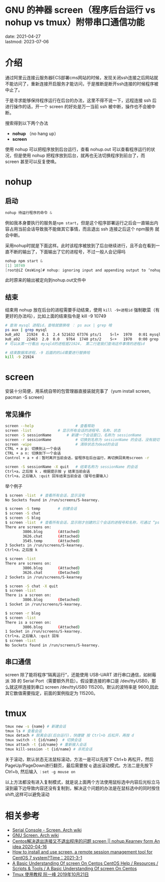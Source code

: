 # GNU 的神器 screen（程序后台运行 vs nohup vs tmux）附带串口通信功能
date: 2021-04-27  
lastmod: 2023-07-06

# 介绍
通过阿里云连接云服务器ECS部署cms网站的时候，发现关闭ssh连接之后网站就不能访问了，重新连接开启服务才能访问，于是推断是断开ssh连接的时候程序被中止了。

于是寻求能够保持程序运行在后台的办法，这里不得不说一下，远程连接 ssh 后进行操作的话，开一个 screen 的好处是万一当前 ssh 被中断，操作也不会被中断。

搜索得到以下两个办法
- **nohup** （no hang up）
- **screen**

使用 nohup 可以把程序放到后台运行，查看 nohup.out 可以查看程序运行的状况，但是使用 nohup 把程序放到后台，就再也无法切换程序到前台了，而 screen 甚至可以反复使唤。
 
# nohup
## 启动
```c
nohup 待运行程序的命令 &
```
例如我本身要执行的服务是`npm start`，但是这个程序部署运行之后会一直输出内容占用当前会话导致我不能做其它事情，而且退出 ssh 连接之后这个 npm服务 就会中断。

采用nohup时就是下面这样。此时该程序被放到了后台继续进行，且不会在看到一直不断的输出了，下面输出了它的进程号，不过一般人会记得吗


```c
nohup npm start &
[1] 10749
[root@iZ CmsWing]# nohup: ignoring input and appending output to ‘nohup.out’
```
此时原来的输出被定向到nohup.out文件中
 
## 结束
结束用 nohup 放在后台的进程需要手动结束，使用 `kill -9+进程id` 强制歇菜（有更好的办法吗），比如上面的结束指令是 kill -9 10749

```bash
# 查询 mysql 进程id，查啥就替换啥 ： ps aux | grep 啥
ps aux | grep mysql
》u0_a92   21924  0.1  2.4 521632 67376 pts/1    S<l+  1970   0:01 mysqld                                                                                                                                   
》u0_a92   22463  2.0  0.0   9764  1740 pts/2    S<+   1970   0:00 grep mysqld 
# 可以从第一行看出 mysqld的进程是21924， 第二行是我们查询这件事情的进程id

# 结束数据库进程，-9 后面的的id需要进行替换哈
kill -9 21924
```

# screen
 
安装十分简便，用系统自带的包管理器直接装就完事了（yum install screen, pacman -S screen）

## 常见操作

```bash
screen --help                   # 查看帮助
screen -list		 	# 显示所有会话的进程号、名称、状态
screen -S sessionName 		# 新建一个会话窗口，名称为 sessionName
screen -r sessionName	        # 切换到名称为 sessionName 的会话，没有就切不过去，-R 则是没有就创建
screen -wipe	                # 清除状态为dead的会话
CTRL + a p: 切换到上一个会话
CTRL + a n: 切换到下一个会话
Control + a + d：暂时离开当前会话，留程序在后台运行，再切换回来用screen -r

screen -S sessionName -X quit	# 结束名称为 sessionName 的会话
Ctrl+a，之后按 k ，根据提示按 y 结束当前会话
Ctrl+a，之后输入 :quit 回车结束当前会话（冒号也要输入）
```

举个例子

```bash
$ screen -list  # 查看所有会话，显示没有
No Sockets found in /run/screens/S-kearney.

$ screen -S temp        # 创建会话
$ screen -S chat
$ screen -S blog
$ screen -list  # 查看所有会话，显示刚才创建的三个会话的进程号和名称，可通过 “ps aux | grep 会话名称“ 确认进程号
There are screens on:
        3806.blog       (Attached)
        3626.chat       (Attached)
        3545.temp       (Attached)
3 Sockets in /run/screens/S-kearney.
Ctrl+a，之后按 k 

$ screen -list
There are screens on:
        3806.blog       (Attached)
        3626.chat       (Detached)
2 Sockets in /run/screens/S-kearney

$ screen -S chat -X quit
$ screen -list
There is a screen on:
        3806.blog       (Detached)
1 Socket in /run/screens/S-kearney.

$ screen -r blog
$ screen -list
There is a screen on:
        3806.blog       (Attached)
1 Socket in /run/screens/S-kearney.
Ctrl+a，之后输入 :quit 回车
$ screen -list
No Sockets found in /run/screens/S-kearney.
```

## 串口通信

screen 除了能将程序“隔离运行“，还能使用 USB-UART 进行串口通信，如树莓派 3B 的 Serial Port（需要额外开启）。假设要连接的串口是 /dev/ttyUSB0，那么就这样连接到串口 screen /dev/ttyUSB0 115200。默认的波特率是 9600,因此其它数值需要指定，前面的案例指定为 115200。

# tmux

```bash
tmux new -s {name} # 新建会话
tmux ls # 查看会话
tmux detach # 脱离会话(后台运行)，快捷键 按 Ctrl+b 后松开，再按 d
tmux switch -t {id/name}  # 切换会话
tmux attach -t {id/name} # 重新接入会话
tmux kill-session -t {id/name} # 杀死会话
```

关于滚动，默认状态无法鼠标滚动，方法一是可以先按下 Ctrl+b 再松开，然后PageUp/PageDown进行翻页，最后需要按 q 退出滚动模式。方法二是先按下 Ctrl+b, 然后输入 `：set -g mouse on`

以上方法都没有进入复制模式，就是说上面两个方法使用鼠标选中内容后光标立马滚到最下边导致内容还没有复制到，解决这个问题的办法是在鼠标选中的同时按住shift,这样可以避免滚动

# 相关参考

- [Serial Console - Screen. Arch wiki](https://wiki.archlinux.org/title/Working_with_the_serial_console)
- [GNU Screen. Arch wiki](https://wiki.archlinux.org/title/GNU_Screen)
- [Centos解决退出连接又不退出程序的问题 screen || nohup.Kearney form An idea 2020-04-16](https://blog.csdn.net/weixin_43031092/article/details/105564949)
- [How to install and use screen, a remote session management tool for CentOS 7 system?Time：2021-3-1](https://developpaper.com/how-to-install-and-use-screen-a-remote-session-management-tool-for-centos-7-system/)
- [A Basic Understanding Of screen On Centos  CentOS Help / Resources / Scripts & Tools / A Basic Understanding Of screen On Centos](https://centoshelp.org/resources/scripts-tools/a-basic-understanding-of-screen-on-centos/)
- [Tmux 使用教程 阮一峰 2019年10月21日](https://www.ruanyifeng.com/blog/2019/10/tmux.html)

